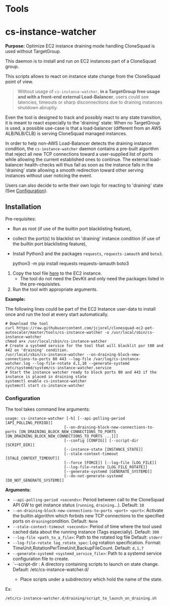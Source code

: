 
# Tools


# cs-instance-watcher

**Purpose:** Optimize EC2 instance draining mode handling CloneSquad is used without TargetGroup.

This daemon is to install and run on EC2 instances part of a CloneSquad group.

This scripts allows to react on instance state change from the CloneSquad point of view. 

> Without usage of `cs-instance-watcher`, **in a TargetGroup free usage and with a front-end external Load-Balancer**, 
users could see latencies, timeouts or sharp disconnections due to draining instances shutdown abruptly.

Even the tool is designed to track and possibly react to any state transition, it is 
meant to react especially to the 'draining' state:
When no TargetGroup is used, a possible use-case is that a load-balancer (different 
from an AWS ALB/NLB/CLB) is serving CloneSquad managed instances.

In order to help non-AWS Load-Balancer detects the draining instance condition, the
`cs-instance-watcher` daemon contains a pre-built algorithm that reject all new TCP connections
toward a user-supplied list of ports while allowing the current established ones to continue.
The external load-balancer health-checks will thus fail as soon as the instance
falls in the 'draining' state allowing a smooth redirection toward other serving
instances without user noticing the event.

Users can also decide to write their own logic for reacting to 'draining' state (See [Configuration](#Configuration)).


## Installation

Pre-requisites:

* Run as root (if use of the builtin port blacklisting feature),
* collect the port(s) to blacklist on 'draining' instance condition (if use of the builtin port blacklisting feature),
* Install Python3 and the packages `requests`, `requests-iamauth` and `boto3`.

	python3 -m pip install requests requests-iamauth boto3

1) Copy the tool file [here](../tools/cs-instance-watcher) to the EC2 instance.
	* The tool do not need the DevKit and only need the packages listed in the pre-requisistes.
2) Run the tool with appropriate arguments.

**Example:**

The following lines could be part of the EC2 Instance user-data to install once and run the tool at every start automatically.

	# Download the tool
	curl https://raw.githubusercontent.com/jcjorel/clonesquad-ec2-pet-autoscaler/master/tools/cs-instance-watcher -o /usr/local/sbin/cs-instance-watcher
	chmod a+x /usr/local/sbin/cs-instance-watcher
	# Create a systemd service for the tool that will blacklit por t80 and 442 on 'draining' condition.
	/usr/local/sbin/cs-instance-watcher --on-draining-block-new-connections-to-ports 80 443 --log-file /var/log/cs-instance-watcher.log --log-file-rotate d,1,10 --generate-systemd /etc/systemd/system/cs-instance-watcher.service
	# Start the instance watcher ready to block ports 80 and 443 if the instance is placed in draining state
	systemctl enable cs-instance-watcher
	systemctl start cs-instance-watcher


### Configuration

The tool takes command line arguments:

	usage: cs-instance-watcher [-h] [--api-polling-period [API_POLLING_PERIOD]]
	                          [--on-draining-block-new-connections-to-ports [ON_DRAINING_BLOCK_NEW_CONNECTIONS_TO_PORTS [ON_DRAINING_BLOCK_NEW_CONNECTIONS_TO_PORTS ...]]]
	                          [--config [CONFIG]] [--script-dir [SCRIPT_DIR]]
	                          [--instance-state [INSTANCE_STATE]]
	                          [--stale-context-timeout [STALE_CONTEXT_TIMEOUT]]
	                          [--force [FORCE]] [--log-file [LOG_FILE]]
	                          [--log-file-rotate [LOG_FILE_ROTATE]]
	                          [--generate-systemd [GENERATE_SYSTEMD]]
	                          [--do-not-generate-systemd [DO_NOT_GENERATE_SYSTEMD]]

**Arguments:**

* `--api-polling-period <seconds>`: Period between call to the CloneSquad API GW to get instance status (`running`, `draining`...). Default: `10`
* `--on-draining-block-new-connections-to-ports <port> <port>`: Activate the builtin algorithm which forbids new TCP connections to the specified ports on `draining`condition. Default: `None`
* `--stale-context-timeout <seconds>`: Period of time where the tool used cached data about the running instance (Tags especially). Default: `300`
* `--log-file <path_to_a_file>`: Path to the rotated log file Default: `stderr`
* `--log-file-rotate log_rotate_spec`: Log rotation specification. Format: TimeUnit,RotationPerTimeUnit,BackupFileCount. Default: `d,1,7`
* `--generate-systemd <systemd_service_file>`: Path to a systemd service configuration file to create.
* `--script-dir <directory>: A directory containing scripts to launch on state change. Default: /etc/cs-instance-watcher.d/
	* Place scripts under a subdirectory which hold the name of the state.

Ex: 

	/etc/cs-instance-watcher.d/draining/script_to_launch_on_draining.sh




